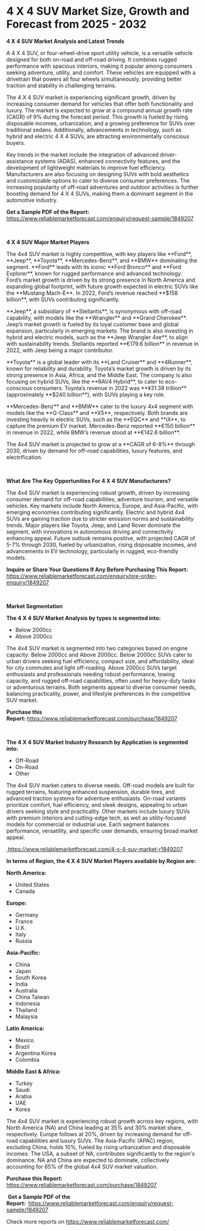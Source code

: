 <p><h1>4 X 4 SUV Market Size, Growth and Forecast from 2025 - 2032</h1></p><p><strong>4 X 4 SUV Market Analysis and Latest Trends</strong></p>
<p><p>A 4 X 4 SUV, or four-wheel-drive sport utility vehicle, is a versatile vehicle designed for both on-road and off-road driving. It combines rugged performance with spacious interiors, making it popular among consumers seeking adventure, utility, and comfort. These vehicles are equipped with a drivetrain that powers all four wheels simultaneously, providing better traction and stability in challenging terrains.</p><p>The 4 X 4 SUV market is experiencing significant growth, driven by increasing consumer demand for vehicles that offer both functionality and luxury. The market is expected to grow at a compound annual growth rate (CAGR) of 9% during the forecast period. This growth is fueled by rising disposable incomes, urbanization, and a growing preference for SUVs over traditional sedans. Additionally, advancements in technology, such as hybrid and electric 4 X 4 SUVs, are attracting environmentally conscious buyers.</p><p>Key trends in the market include the integration of advanced driver-assistance systems (ADAS), enhanced connectivity features, and the development of lightweight materials to improve fuel efficiency. Manufacturers are also focusing on designing SUVs with bold aesthetics and customizable options to cater to diverse consumer preferences. The increasing popularity of off-road adventures and outdoor activities is further boosting demand for 4 X 4 SUVs, making them a dominant segment in the automotive industry.</p></p>
<p><strong>Get a Sample PDF of the Report:&nbsp;</strong> <a href="https://www.reliablemarketforecast.com/enquiry/request-sample/1849207?utm_campaign=1888&utm_medium=2&utm_source=Github&utm_content=ia&utm_term=23012025&utm_id=4-x-4-suv">https://www.reliablemarketforecast.com/enquiry/request-sample/1849207</a></p>
<p>&nbsp;</p>
<p><strong>4 X 4 SUV Major Market Players</strong></p>
<p><p>The 4x4 SUV market is highly competitive, with key players like **Ford**, **Jeep**, **Toyota**, **Mercedes-Benz**, and **BMW** dominating the segment. **Ford** leads with its iconic **Ford Bronco** and **Ford Explorer**, known for rugged performance and advanced technology. Ford’s market growth is driven by its strong presence in North America and expanding global footprint, with future growth expected in electric SUVs like the **Mustang Mach-E**. In 2022, Ford’s revenue reached **$158 billion**, with SUVs contributing significantly.</p><p>**Jeep**, a subsidiary of **Stellantis**, is synonymous with off-road capability, with models like the **Wrangler** and **Grand Cherokee**. Jeep’s market growth is fueled by its loyal customer base and global expansion, particularly in emerging markets. The brand is also investing in hybrid and electric models, such as the **Jeep Wrangler 4xe**, to align with sustainability trends. Stellantis reported **€179.6 billion** in revenue in 2022, with Jeep being a major contributor.</p><p>**Toyota** is a global leader with its **Land Cruiser** and **4Runner**, known for reliability and durability. Toyota’s market growth is driven by its strong presence in Asia, Africa, and the Middle East. The company is also focusing on hybrid SUVs, like the **RAV4 Hybrid**, to cater to eco-conscious consumers. Toyota’s revenue in 2022 was **¥31.38 trillion** (approximately **$240 billion**), with SUVs playing a key role.</p><p>**Mercedes-Benz** and **BMW** cater to the luxury 4x4 segment with models like the **G-Class** and **X5**, respectively. Both brands are investing heavily in electric SUVs, such as the **EQC** and **iX**, to capture the premium EV market. Mercedes-Benz reported **€150 billion** in revenue in 2022, while BMW’s revenue stood at **€142.6 billion**.</p><p>The 4x4 SUV market is projected to grow at a **CAGR of 6-8%** through 2030, driven by demand for off-road capabilities, luxury features, and electrification.</p></p>
<p>&nbsp;</p>
<p><strong>What Are The Key Opportunities For 4 X 4 SUV Manufacturers?</strong></p>
<p><p>The 4x4 SUV market is experiencing robust growth, driven by increasing consumer demand for off-road capabilities, adventure tourism, and versatile vehicles. Key markets include North America, Europe, and Asia-Pacific, with emerging economies contributing significantly. Electric and hybrid 4x4 SUVs are gaining traction due to stricter emission norms and sustainability trends. Major players like Toyota, Jeep, and Land Rover dominate the segment, with innovations in autonomous driving and connectivity enhancing appeal. Future outlook remains positive, with projected CAGR of 5-7% through 2030, fueled by urbanization, rising disposable incomes, and advancements in EV technology, particularly in rugged, eco-friendly models.</p></p>
<p><strong>Inquire or Share Your Questions If Any Before Purchasing This Report:</strong> <a href="https://www.reliablemarketforecast.com/enquiry/pre-order-enquiry/1849207?utm_campaign=1888&utm_medium=2&utm_source=Github&utm_content=ia&utm_term=23012025&utm_id=4-x-4-suv">https://www.reliablemarketforecast.com/enquiry/pre-order-enquiry/1849207</a></p>
<p>&nbsp;</p>
<p><strong>Market Segmentation</strong></p>
<p><strong>The 4 X 4 SUV Market Analysis by types is segmented into:</strong></p>
<p><ul><li>Below 2000cc</li><li>Above 2000cc</li></ul></p>
<p><p>The 4x4 SUV market is segmented into two categories based on engine capacity: Below 2000cc and Above 2000cc. Below 2000cc SUVs cater to urban drivers seeking fuel efficiency, compact size, and affordability, ideal for city commutes and light off-roading. Above 2000cc SUVs target enthusiasts and professionals needing robust performance, towing capacity, and rugged off-road capabilities, often used for heavy-duty tasks or adventurous terrains. Both segments appeal to diverse consumer needs, balancing practicality, power, and lifestyle preferences in the competitive SUV market.</p></p>
<p><strong>Purchase this Report:&nbsp;</strong><a href="https://www.reliablemarketforecast.com/purchase/1849207?utm_campaign=1888&utm_medium=2&utm_source=Github&utm_content=ia&utm_term=23012025&utm_id=4-x-4-suv">https://www.reliablemarketforecast.com/purchase/1849207</a></p>
<p>&nbsp;</p>
<p><strong>The 4 X 4 SUV Market Industry Research by Application is segmented into:</strong></p>
<p><ul><li>Off-Road</li><li>On-Road</li><li>Other</li></ul></p>
<p><p>The 4x4 SUV market caters to diverse needs. Off-road models are built for rugged terrains, featuring enhanced suspension, durable tires, and advanced traction systems for adventure enthusiasts. On-road variants prioritize comfort, fuel efficiency, and sleek designs, appealing to urban drivers seeking style and practicality. Other markets include luxury SUVs with premium interiors and cutting-edge tech, as well as utility-focused models for commercial or industrial use. Each segment balances performance, versatility, and specific user demands, ensuring broad market appeal.</p></p>
<p><a href="https://www.reliablemarketforecast.com/4-x-4-suv-market-r1849207?utm_campaign=1888&utm_medium=2&utm_source=Github&utm_content=ia&utm_term=23012025&utm_id=4-x-4-suv">&nbsp;https://www.reliablemarketforecast.com/4-x-4-suv-market-r1849207</a></p>
<p><strong>In terms of Region, the 4 X 4 SUV Market Players available by Region are:</strong></p>
<p>
    <p> <strong> North America: </strong>
        <ul>
            <li>United States</li>
            <li>Canada</li>
        </ul>
        </p> 
    <p> <strong> Europe: </strong>
        <ul>
            <li>Germany</li>
            <li>France</li>
            <li>U.K.</li>
            <li>Italy</li>
            <li>Russia</li>
        </ul>
        </p> 
    <p> <strong> Asia-Pacific: </strong>
        <ul>
            <li>China</li>
            <li>Japan</li>
            <li>South Korea</li>
            <li>India</li>
            <li>Australia</li>
            <li>China Taiwan</li>
            <li>Indonesia</li>
            <li>Thailand</li>
            <li>Malaysia</li>
        </ul>
        </p> 
    <p> <strong> Latin America: </strong>
        <ul>
            <li>Mexico</li>
            <li>Brazil</li>
            <li>Argentina Korea</li>
            <li>Colombia</li>
        </ul>
        </p> 
    <p> <strong> Middle East & Africa: </strong>
        <ul>
            <li>Turkey</li>
            <li>Saudi</li>
            <li>Arabia</li>
            <li>UAE</li>
            <li>Korea</li>
        </ul>
    </p>
    </p>
<p><p>The 4x4 SUV market is experiencing robust growth across key regions, with North America (NA) and China leading at 35% and 30% market share, respectively. Europe follows at 20%, driven by increasing demand for off-road capabilities and luxury SUVs. The Asia-Pacific (APAC) region, excluding China, holds 10%, fueled by rising urbanization and disposable incomes. The USA, a subset of NA, contributes significantly to the region's dominance. NA and China are expected to dominate, collectively accounting for 65% of the global 4x4 SUV market valuation.</p></p>
<p><strong>Purchase this Report: </strong><a href="https://www.reliablemarketforecast.com/purchase/1849207?utm_campaign=1888&utm_medium=2&utm_source=Github&utm_content=ia&utm_term=23012025&utm_id=4-x-4-suv">https://www.reliablemarketforecast.com/purchase/1849207</a></p>
<p>&nbsp;<strong>Get a Sample PDF of the Report:&nbsp;&nbsp;</strong><a href="https://www.reliablemarketforecast.com/enquiry/request-sample/1849207?utm_campaign=1888&utm_medium=2&utm_source=Github&utm_content=ia&utm_term=23012025&utm_id=4-x-4-suv">https://www.reliablemarketforecast.com/enquiry/request-sample/1849207</a></p>
<p><strong></strong></p>
<p>Check more reports on <a href="https://www.reliablemarketforecast.com/?utm_campaign=1888&utm_medium=2&utm_source=Github&utm_content=ia&utm_term=23012025&utm_id=4-x-4-suv">https://www.reliablemarketforecast.com/</a></p>